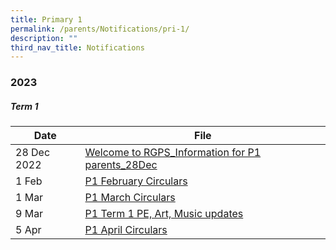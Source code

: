 ```yaml
---
title: Primary 1
permalink: /parents/Notifications/pri-1/
description: ""
third_nav_title: Notifications
---
```

### **2023**

##### Term 1

| Date| File | 
| -------- | -------- | 
| 28 Dec 2022| [Welcome to RGPS_Information for P1 parents_28Dec](/files/Notification%202023/P1/Welcome%20to%20RGPS_Information%20for%20P1%20parents_28Dec.pdf)|
|1 Feb|[P1 February Circulars](/files/Notification%202023/P1/RGPS_N23_P1_006_P1%20February%20Circulars.pdf)|
|1 Mar|[P1 March Circulars](/files/Notification%202023/P1/RGPS_N23_P1_008_P1%20March%20Circulars.pdf)|
|9 Mar|[P1 Term 1 PE, Art, Music updates](/files/Notification%202023/P1/Term%201%20P1%20Update.pdf)|
|5 Apr|[P1 April Circulars](/files/Notification%202023/P1/rgps_n23_p1_012_p1%20april%20circulars.pdf)